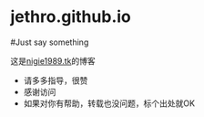 jethro.github.io
================

#Just say something

这是[nigie1989.tk](http://blog.nigie1989.tk)的博客

* 请多多指导，很赞
* 感谢访问
* 如果对你有帮助，转载也没问题，标个出处就OK
